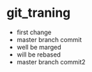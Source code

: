 # git_traning

* first change
* master branch commit
* well be marged
* will be rebased
* master branch commit2
